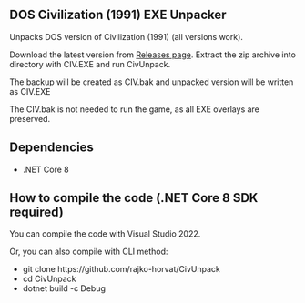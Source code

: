 ## DOS Civilization (1991) EXE Unpacker
<p>Unpacks DOS version of Civilization (1991) (all versions work).</p>
<p>Download the latest version from <a href="https://github.com/rajko-horvat/CivUnpack/releases" target="_blank">Releases page</a>. 
Extract the zip archive into directory with CIV.EXE and run CivUnpack.</p>
<p>The backup will be created as CIV.bak and unpacked version will be written as CIV.EXE</p>
<p>The CIV.bak is not needed to run the game, as all EXE overlays are preserved.</p>

## Dependencies
<ul>
<li>.NET Core 8</li>
</ul>

## How to compile the code (.NET Core 8 SDK required)
<p>You can compile the code with Visual Studio 2022.</p>
Or, you can also compile with CLI method:
<ul>
<li>git clone https://github.com/rajko-horvat/CivUnpack</li>
<li>cd CivUnpack</li>
<li>dotnet build -c Debug</li>
</ul>